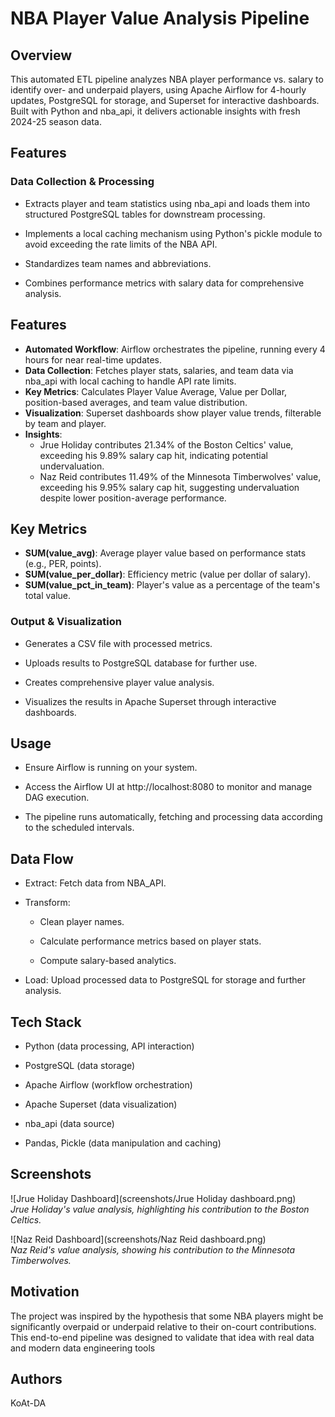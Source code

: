 # NBA Player Value Analysis Pipeline

## Overview

This automated ETL pipeline analyzes NBA player performance vs. salary to identify over- and underpaid players, using Apache Airflow for 4-hourly updates, PostgreSQL for storage, and Superset for interactive dashboards. Built with Python and nba_api, it delivers actionable insights with fresh 2024-25 season data.


## Features

### Data Collection & Processing
- Extracts player and team statistics using nba_api and loads them into structured PostgreSQL tables for downstream processing.

- Implements a local caching mechanism using Python's pickle module to avoid exceeding the rate limits of the NBA API.

- Standardizes team names and abbreviations.

- Combines performance metrics with salary data for comprehensive analysis.

## Features
- **Automated Workflow**: Airflow orchestrates the pipeline, running every 4 hours for near real-time updates.
- **Data Collection**: Fetches player stats, salaries, and team data via nba_api with local caching to handle API rate limits.
- **Key Metrics**: Calculates Player Value Average, Value per Dollar, position-based averages, and team value distribution.
- **Visualization**: Superset dashboards show player value trends, filterable by team and player.
- **Insights**:
  - Jrue Holiday contributes 21.34% of the Boston Celtics' value, exceeding his 9.89% salary cap hit, indicating potential undervaluation.
  - Naz Reid contributes 11.49% of the Minnesota Timberwolves' value, exceeding his 9.95% salary cap hit, suggesting undervaluation despite lower position-average performance.

## Key Metrics
- **SUM(value_avg)**: Average player value based on performance stats (e.g., PER, points).
- **SUM(value_per_dollar)**: Efficiency metric (value per dollar of salary).
- **SUM(value_pct_in_team)**: Player's value as a percentage of the team's total value.


### Output & Visualization
- Generates a CSV file with processed metrics.

- Uploads results to PostgreSQL database for further use.

- Creates comprehensive player value analysis.

- Visualizes the results in Apache Superset through interactive dashboards.

## Usage
- Ensure Airflow is running on your system.

- Access the Airflow UI at http://localhost:8080 to monitor and manage DAG execution.

- The pipeline runs automatically, fetching and processing data according to the scheduled intervals.

## Data Flow

- Extract: Fetch data from NBA_API.

- Transform:

    - Clean player names.

    - Calculate performance metrics based on player stats.

    - Compute salary-based analytics.

- Load: Upload processed data to PostgreSQL for storage and further analysis.

## Tech Stack
- Python (data processing, API interaction)

- PostgreSQL (data storage)

- Apache Airflow (workflow orchestration)

- Apache Superset (data visualization)

- nba_api (data source)

- Pandas, Pickle (data manipulation and caching)

## Screenshots
![Jrue Holiday Dashboard](screenshots/Jrue Holiday dashboard.png)  
*Jrue Holiday's value analysis, highlighting his contribution to the Boston Celtics.*

![Naz Reid Dashboard](screenshots/Naz Reid dashboard.png)  
*Naz Reid's value analysis, showing his contribution to the Minnesota Timberwolves.*


## Motivation
The project was inspired by the hypothesis that some NBA players might be significantly overpaid or underpaid relative to their on-court contributions. This end-to-end pipeline was designed to validate that idea with real data and modern data engineering tools


## Authors

KoAt-DA




